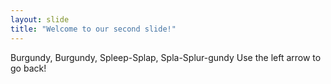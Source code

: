 ```yaml
---
layout: slide
title: "Welcome to our second slide!"
---
```

Burgundy, Burgundy, Spleep-Splap, Spla-Splur-gundy
Use the left arrow to go back!
